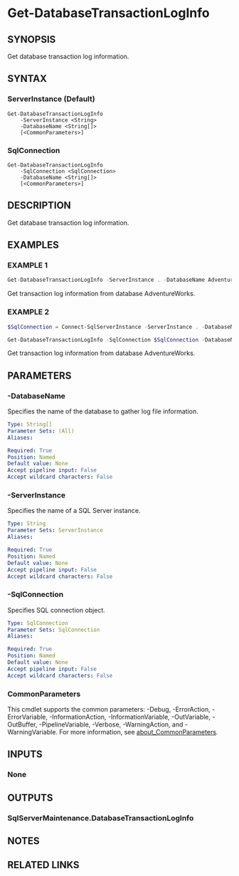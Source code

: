 ﻿---
external help file: SqlServerMaintenance-help.xml
Module Name: SqlServerMaintenance
online version:
schema: 2.0.0
---

# Get-DatabaseTransactionLogInfo

## SYNOPSIS
Get database transaction log information.

## SYNTAX

### ServerInstance (Default)
```
Get-DatabaseTransactionLogInfo
	-ServerInstance <String>
	-DatabaseName <String[]>
	[<CommonParameters>]
```

### SqlConnection
```
Get-DatabaseTransactionLogInfo
	-SqlConnection <SqlConnection>
	-DatabaseName <String[]>
	[<CommonParameters>]
```

## DESCRIPTION
Get database transaction log information.

## EXAMPLES

### EXAMPLE 1
```powershell
Get-DatabaseTransactionLogInfo -ServerInstance . -DatabaseName AdventureWorks
```

Get transaction log information from database AdventureWorks.

### EXAMPLE 2
```powershell
$SqlConnection = Connect-SqlServerInstance -ServerInstance . -DatabaseName master

Get-DatabaseTransactionLogInfo -SqlConnection $SqlConnection -DatabaseName AdventureWorks
```

Get transaction log information from database AdventureWorks.

## PARAMETERS

### -DatabaseName
Specifies the name of the database to gather log file information.

```yaml
Type: String[]
Parameter Sets: (All)
Aliases:

Required: True
Position: Named
Default value: None
Accept pipeline input: False
Accept wildcard characters: False
```

### -ServerInstance
Specifies the name of a SQL Server instance.

```yaml
Type: String
Parameter Sets: ServerInstance
Aliases:

Required: True
Position: Named
Default value: None
Accept pipeline input: False
Accept wildcard characters: False
```

### -SqlConnection
Specifies SQL connection object.

```yaml
Type: SqlConnection
Parameter Sets: SqlConnection
Aliases:

Required: True
Position: Named
Default value: None
Accept pipeline input: False
Accept wildcard characters: False
```

### CommonParameters
This cmdlet supports the common parameters: -Debug, -ErrorAction, -ErrorVariable, -InformationAction, -InformationVariable, -OutVariable, -OutBuffer, -PipelineVariable, -Verbose, -WarningAction, and -WarningVariable. For more information, see [about_CommonParameters](http://go.microsoft.com/fwlink/?LinkID=113216).

## INPUTS

### None

## OUTPUTS

### SqlServerMaintenance.DatabaseTransactionLogInfo

## NOTES

## RELATED LINKS
